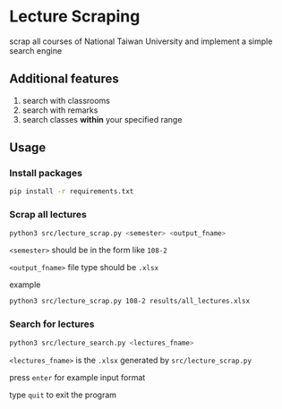 # Lecture Scraping
scrap all courses of National Taiwan University and implement a simple search engine

## Additional features
1. search with classrooms
2. search with remarks
3. search classes **within** your specified range

## Usage
### Install packages
```bash
pip install -r requirements.txt
```

### Scrap all lectures
```bash
python3 src/lecture_scrap.py <semester> <output_fname>
```
`<semester>` should be in the form like `108-2`

`<output_fname>` file type should be `.xlsx`

example 
```bash
python3 src/lecture_scrap.py 108-2 results/all_lectures.xlsx
```

### Search for lectures
```bash
python3 src/lecture_search.py <lectures_fname>
```
`<lectures_fname>` is the `.xlsx` generated by `src/lecture_scrap.py`

press `enter` for example input format

type `quit` to exit the program